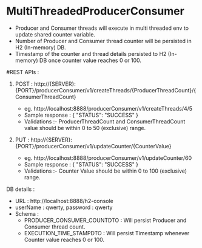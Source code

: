 # MultiThreadedProducerConsumer
- Producer and Consumer threads will execute in multi threaded env to update shared counter variable.
- Number of Producer and Consumer thread counter will be persisted in H2 (In-memory) DB.
- Timestamp of the counter and thread details persisted to H2 (In-memory) DB once counter value reaches 0 or 100.

#REST APIs :
1. POST : http://{SERVER}:{PORT}/producerConsumer/v1/createThreads/{ProducerThreadCount}/{ConsumerThreadCount}
   - eg. http://localhost:8888/producerConsumer/v1/createThreads/4/5
   - Sample response : {
              "STATUS": "SUCCESS"
             }
   - Validations :- ProducerThreadCount and ConsumerThreadCount value should be within 0 to 50 (exclusive) range.
  
2. PUT : http://{SERVER}:{PORT}/producerConsumer/v1/updateCounter/{CounterValue}  
   - eg. http://localhost:8888/producerConsumer/v1/updateCounter/60     
   - Sample response : {
              "STATUS": "SUCCESS"
             }
   - Validations :- Counter Value should be within 0 to 100 (exclusive) range.   
  
  DB details : 
   - URL : http://localhost:8888/h2-console 
   - userName : qwerty, password : qwerty
   - Schema : 
      - PRODUCER_CONSUMER_COUNTDTO : Will persist Producer and Consumer thread count.
      - EXECUTION_TIME_STAMPDTO : Will persist Timestamp whenever Counter value reaches 0 or 100.
     
   
  
  
  
